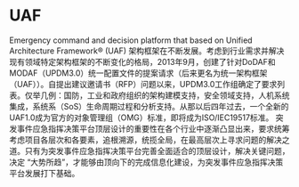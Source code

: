 # UAF
Emergency command and decision platform that based on Unified Architecture Framework® (UAF)
架构框架在不断发展。考虑到行业需求并解决现有领域特定架构框架的不断变化的格局，2013年9月，创建了针对DoDAF和MODAF（UPDM3.0）统一配置文件的提案请求（后来更名为统一架构框架（UAF））。自提出建议邀请书（RFP）问题以来，UPDM3.0工作组确定了要求列表。仅举几例：国防，工业和政府组织的架构建模支持，安全领域支持，人机系统集成，系统系（SoS）生命周期过程和分析支持。从那以后四年过去，一个全新的UAF1.0成为官方的对象管理组（OMG）标准，即将成为ISO/IEC19517标准。
突发事件应急指挥决策平台顶层设计的重要性在各个行业中逐渐凸显出来，要求统筹考虑项目各层次和各要素，追根溯源，统揽全局，在最高层次上寻求问题的解决之道。只有为突发事件应急指挥决策平台完善全面适合的顶层设计，解决关键问题，决定 “大势所趋”，才能够由顶向下的完成信息化建设，为突发事件应急指挥决策平台发展打下基础。

